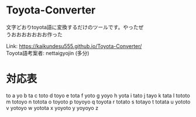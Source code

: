 # Toyota-Converter
文字どおりtoyota語に変換するだけのツールです。やったぜ  
うおおおおおおお作った

Link: https://kaikundesu555.github.io/Toyota-Converter/  
Toyota語考案者: nettaigyojin (多分)  

# 対応表
to a
yo b
ta c
toto d
toyo e
tota f
yoto g
yoyo h
yota i
tato j
tayo k
tata l
tototo m
totoyo n
totota o
toyoto p
toyoyo q
toyota r
totato s
totayo t
totata u
yototo v
yotoyo w
yotota x 
yoyoto y
yoyoyo z
